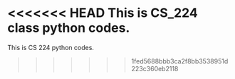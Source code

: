 <<<<<<< HEAD
This is CS_224 class python codes.
=======
This is CS 224 python codes.
>>>>>>> 1fed5688bbb3ca2f8bb3538951d223c360eb2118
